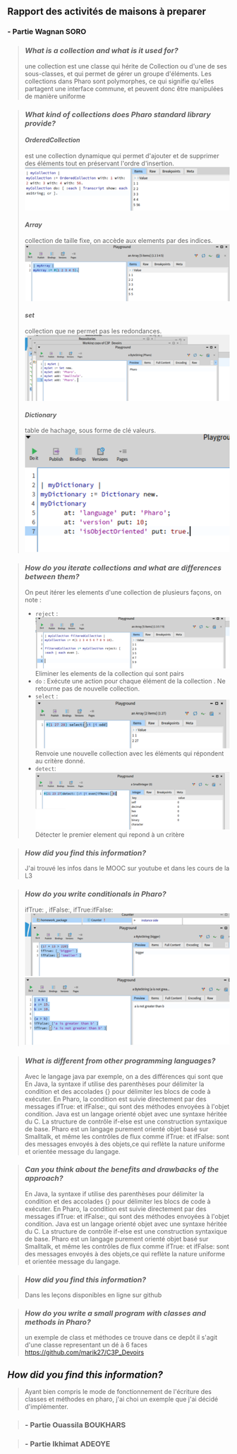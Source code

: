## Rapport des activités de maisons à preparer

### - Partie Wagnan SORO

> ### _What is a collection and what is it used for?_
> une collection est une classe qui hérite de Collection ou d'une de ses sous-classes, et qui permet de gérer un groupe d'éléments. Les collections dans Pharo sont polymorphes, ce qui signifie qu'elles partagent une interface commune, et peuvent donc être manipulées de manière uniforme

> ### _What kind of collections does Pharo standard library provide?_
> #### _OrderedCollection_
> est une collection dynamique qui permet d'ajouter et de supprimer des éléments tout en préservant l'ordre d'insertion.![img_7.png](img_7.png)
> #### _Array_
> collection de taille fixe, on accède aux elements par des indices.![img_5.png](img_5.png)
> #### _set_ 
> collection que ne permet pas les redondances. ![img_3.png](img_3.png)
> #### _Dictionary_
> table de hachage, sous forme de clé valeurs.![img_4.png](img_4.png)

>### _How do you iterate collections and what are differences between them?_
>On peut itérer les elements d'une collection de plusieurs façons, on note :
> * `reject` : ![img_9.png](img_9.png) Eliminer les elements de la collection qui sont pairs
> * `do` : Exécute une action pour chaque élément de la collection          . Ne retourne pas de nouvelle collection.
> * `select` : ![img.png](img.png) Renvoie une nouvelle collection avec les éléments qui répondent au critère donné.
> * `detect`:![img_1.png](img_1.png) Détecter le premier element qui repond à un critère 

>### _How did you find this information?_
> J'ai trouvé les infos dans le MOOC sur youtube et dans les cours de la L3

>### _How do you write conditionals in Pharo?_ 
> ifTrue: , ifFalse:, ifTrue:ifFalse:
> ![img_2.png](img_2.png)
> ![img_8.png](img_8.png)

>### _What is different from other programming languages?_ 
> Avec le langage java par exemple, on a des différences qui sont que 
En Java, la syntaxe if utilise des parenthèses pour délimiter la condition et des accolades {} pour délimiter les blocs de code à exécuter.
En Pharo, la condition est suivie directement par des messages ifTrue: et ifFalse:, qui sont des méthodes envoyées à l'objet condition.
Java est un langage orienté objet avec une syntaxe héritée du C. La structure de contrôle if-else est une construction syntaxique de base.
Pharo est un langage purement orienté objet basé sur Smalltalk, et même les contrôles de flux comme ifTrue: et ifFalse: sont des messages envoyés à des objets,ce qui reflète la nature uniforme et orientée message du langage.

>### _Can you think about the benefits and drawbacks of the approach?_
> En Java, la syntaxe if utilise des parenthèses pour délimiter la condition et des accolades {} pour délimiter les blocs de code à exécuter.
    En Pharo, la condition est suivie directement par des messages ifTrue: et ifFalse:, qui sont des méthodes envoyées à l'objet condition.
    Java est un langage orienté objet avec une syntaxe héritée du C. La structure de contrôle if-else est une construction syntaxique de base.
    Pharo est un langage purement orienté objet basé sur Smalltalk, et même les contrôles de flux comme ifTrue: et ifFalse: sont des messages envoyés à des objets,ce qui reflète la nature uniforme et orientée message du langage.

>### _How did you find this information?_
> Dans les leçons disponibles en ligne sur github

>### _How do you write a small program with classes and methods in Pharo?_
> un exemple de class et méthodes ce trouve dans ce depôt
> il s'agit d'une classe representant un dé à 6 faces
> https://github.com/marik27/C3P_Devoirs
## _How did you find this information?_
> Ayant bien compris le mode de fonctionnement de l'écriture des classes et méthodes en pharo, j'ai choi un exemple que j'ai décidé d'implémenter.

> ### - Partie Ouassila BOUKHARS
> 
> 
> 
> 

> ### - Partie Ikhimat ADEOYE
> 
> 
> 
> 